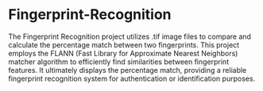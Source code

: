 # Fingerprint-Recognition

The Fingerprint Recognition project utilizes .tif image files to compare and calculate the percentage match between two fingerprints. This project employs the FLANN (Fast Library for Approximate Nearest Neighbors) matcher algorithm to efficiently find similarities between fingerprint features. It ultimately displays the percentage match, providing a reliable fingerprint recognition system for authentication or identification purposes.
